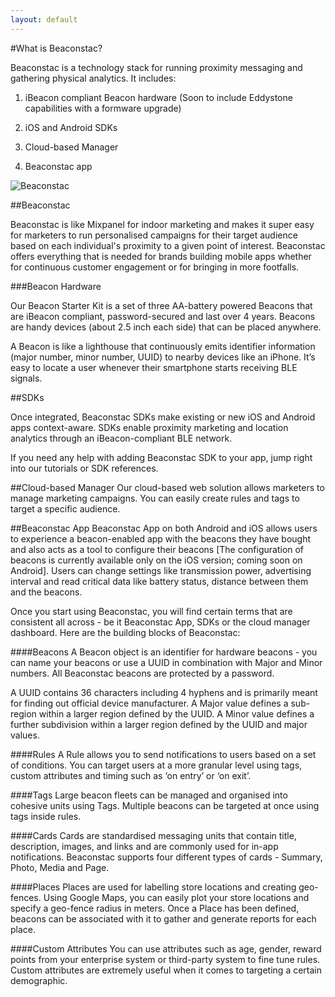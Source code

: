 ```yaml
---
layout: default
---
```


#What is Beaconstac?

Beaconstac is a technology stack for running proximity messaging and gathering physical analytics. It includes:

1. iBeacon compliant Beacon hardware (Soon to include Eddystone capabilities with a formware upgrade)

2. iOS and Android SDKs

3. Cloud-based Manager
 
4. Beaconstac app

![Beaconstac](http://i.imgur.com/oqD97x7.png?1 "Beaconstac")

##Beaconstac

Beaconstac is like Mixpanel for indoor marketing and makes it super easy for marketers to run personalised campaigns for their target audience based on each individual's proximity to a given point of interest. Beaconstac offers everything that is needed for brands building mobile apps whether for continuous customer engagement or for bringing in more footfalls.

###Beacon Hardware

Our Beacon Starter Kit is a set of three AA-battery powered Beacons that are iBeacon compliant, password-secured and last over 4 years. Beacons are handy devices (about 2.5 inch each side) that can be placed anywhere.

A Beacon is like a lighthouse that continuously emits identifier information (major number, minor number, UUID) to nearby devices like an iPhone. It’s easy to locate a user whenever their smartphone starts receiving BLE signals.

##SDKs

Once integrated, Beaconstac SDKs make existing or new iOS and Android apps context-aware. SDKs enable proximity marketing and location analytics through an iBeacon-compliant BLE network.

If you need any help with adding Beaconstac SDK to your app, jump right into our tutorials or SDK references.

##Cloud-based Manager
Our cloud-based web solution allows marketers to manage marketing campaigns. You can easily create rules and tags to target a specific audience.

##Beaconstac App
Beaconstac App on both Android and iOS allows users to experience a beacon-enabled app with the beacons they have bought and also acts as a tool to configure their beacons [The configuration of beacons is currently available only on the iOS version; coming soon on Android]. Users can change settings like transmission power, advertising interval and read critical data like battery status, distance between them and the beacons.

Once you start using Beaconstac, you will find certain terms that are consistent all across - be it Beaconstac App, SDKs or the cloud manager dashboard. Here are the building blocks of Beaconstac:

####Beacons
A Beacon object is an identifier for hardware beacons - you can name your beacons or use a UUID in combination with Major and Minor numbers. All Beaconstac beacons are protected by a password.

A UUID contains 36 characters including 4 hyphens and is primarily meant for finding out official device manufacturer.
A Major value defines a sub-region within a larger region defined by the UUID.
A Minor value defines a further subdivision within a larger region defined by the UUID and major values.

####Rules
A Rule allows you to send notifications to users based on a set of conditions. You can target users at a more granular level using tags, custom attributes and timing such as ‘on entry’ or ‘on exit’.

####Tags
Large beacon fleets can be managed and organised into cohesive units using Tags. Multiple beacons can be targeted at once using tags inside rules.

####Cards
Cards are standardised messaging units that contain title, description, images, and links and are commonly used for in-app notifications. Beaconstac supports four different types of cards - Summary, Photo, Media and Page.

####Places
Places are used for labelling store locations and creating geo-fences. Using Google Maps, you can easily plot your store locations and specify a geo-fence radius in meters. Once a Place has been defined, beacons can be associated with it to gather and generate reports for each place.

####Custom Attributes
You can use attributes such as age, gender, reward points from your enterprise system or third-party system to fine tune rules. Custom attributes are extremely useful when it comes to targeting a certain demographic.
